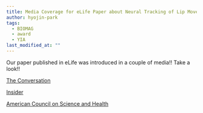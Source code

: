 ```yaml
---
title: Media Coverage for eLife Paper about Neural Tracking of Lip Movements
author: hyojin-park
tags:
  - BIOMAG
  - award
  - YIA
last_modified_at: ""
---
```

Our paper published in eLife was introduced in a couple of media!! Take a look!!

[The Conversation](https://theconversation.com/in-loud-rooms-our-brains-hear-in-a-different-way-new-findings-58970)

[Insider](https://www.businessinsider.com/our-brains-hear-things-in-a-completely-different-way-when-were-in-a-loud-room-2016-5?r=US&IR=T)

[American Council on Science and Health](https://www.acsh.org/news/2016/05/08/in-loud-rooms-our-brains-hear-differently)
